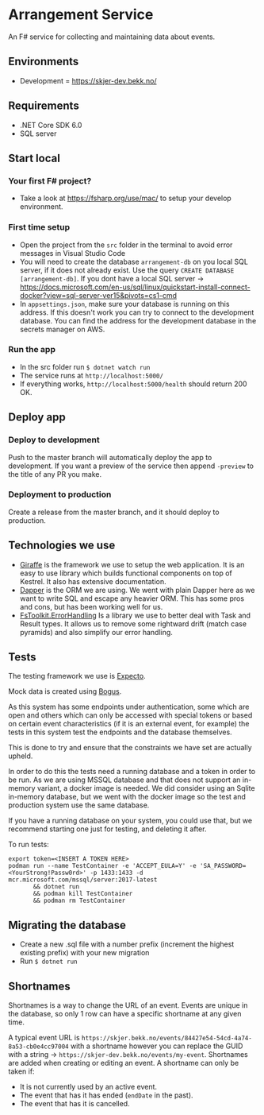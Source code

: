 # Arrangement Service

An F# service for collecting and maintaining data about events.

## Environments

- Development = https://skjer-dev.bekk.no/

## Requirements

- .NET Core SDK 6.0
- SQL server

## Start local

### Your first F# project?

- Take a look at https://fsharp.org/use/mac/ to setup your develop environment.

### First time setup

- Open the project from the `src` folder in the terminal to avoid error messages in Visual Studio Code
- You will need to create the database `arrangement-db` on you local SQL server, if it does not already exist. Use the query `CREATE DATABASE [arrangement-db]`. If you dont have a local SQL server -> https://docs.microsoft.com/en-us/sql/linux/quickstart-install-connect-docker?view=sql-server-ver15&pivots=cs1-cmd
- In `appsettings.json`, make sure your database is running on this address. If this doesn't work you can try to connect to the development database. You can find the address for the development database in the secrets manager on AWS.

### Run the app

- In the src folder run `$ dotnet watch run`
- The service runs at `http://localhost:5000/`
- If everything works, `http://localhost:5000/health` should return 200 OK.

## Deploy app

### Deploy to development

Push to the master branch will automatically deploy the app to development.
If you want a preview of the service then append `-preview` to the title of any PR you make.

### Deployment to production

Create a release from the master branch, and it should deploy to production.

## Technologies we use
- [Giraffe](https://github.com/giraffe-fsharp/Giraffe) is the framework we use to setup the web application. It is an easy to use library which builds functional components on top of Kestrel. It also has extensive documentation.
- [Dapper](https://github.com/DapperLib/Dapper) is the ORM we are using. We went with plain Dapper here as we want to write SQL and escape any heavier ORM. This has some pros and cons, but has been working well for us.
- [FsToolkit.ErrorHandling](https://github.com/demystifyfp/FsToolkit.ErrorHandling) Is a library we use to better deal with Task and Result types. It allows us to remove some rightward drift (match case pyramids) and also simplify our error handling.

## Tests
The testing framework we use is [Expecto](https://github.com/haf/expecto).

Mock data is created using [Bogus](https://github.com/bchavez/Bogus).

As this system has some endpoints under authentication, some which are open and others which can only be accessed with special tokens or based on certain event characteristics (if it is an external event, for example) the tests in this system test the endpoints and the database themselves.

This is done to try and ensure that the constraints we have set are actually upheld.

In order to do this the tests need a running database and a token in order to be run.
As we are using MSSQL database and that does not support an in-memory variant, a docker image is needed.
We did consider using an Sqlite in-memory database, but we went with the docker image so the test and production system use the same database.

If you have a running database on your system, you could use that, but we recommend starting one just for testing, and deleting it after.

To run tests:
```
export token=<INSERT A TOKEN HERE>
podman run --name TestContainer -e 'ACCEPT_EULA=Y' -e 'SA_PASSWORD=<YourStrong!Passw0rd>' -p 1433:1433 -d mcr.microsoft.com/mssql/server:2017-latest
       && dotnet run
       && podman kill TestContainer 
       && podman rm TestContainer 
```

## Migrating the database

- Create a new .sql file with a number prefix (increment the highest existing prefix) with your new migration
- Run `$ dotnet run`

## Shortnames
Shortnames is a way to change the URL of an event.
Events are unique in the database, so only 1 row can have a specific shortname at any given time.

A typical event URL is `https://skjer.bekk.no/events/84427e54-54cd-4a74-8a53-cb0e4cc97004` with a shortname however you can replace the GUID with a string -> `https://skjer-dev.bekk.no/events/my-event`.
Shortnames are added when creating or editing an event.
A shortname can only be taken if:
- It is not currently used by an active event.
- The event that has it has ended (`endDate` in the past).
- The event that has it is cancelled.